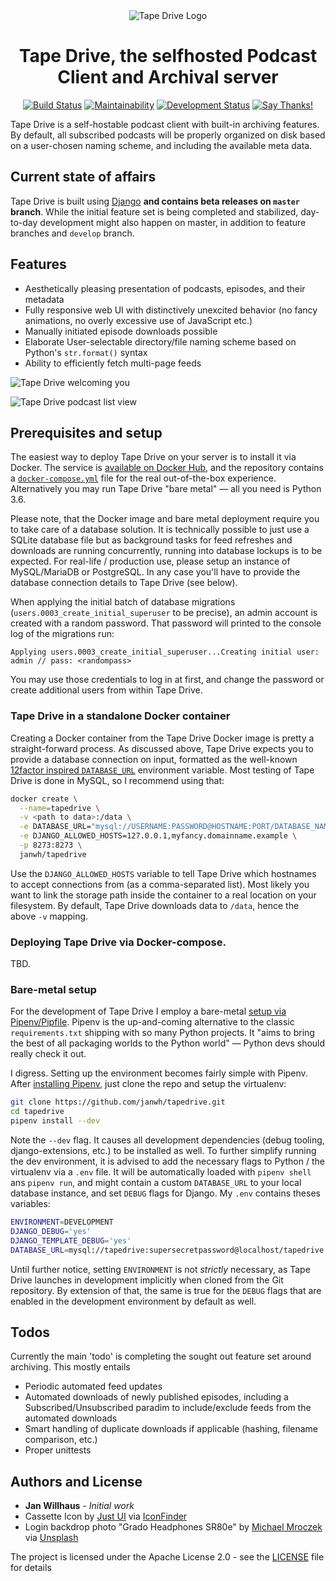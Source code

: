 
<div align="center">
<img src="assets/img/icon@2x.png" alt="Tape Drive Logo" />
<h1>Tape Drive, the selfhosted Podcast Client and Archival server</h1>

[![Build Status](https://travis-ci.org/janw/tapedrive.svg?branch=master)](https://travis-ci.org/janw/tapedrive)
[![Maintainability](https://img.shields.io/codeclimate/maintainability/janw/tapedrive.svg)](https://codeclimate.com/github/janw/tapedrive)
[![Development Status](https://img.shields.io/badge/status-beta-yellow.svg)](https:///github.com/janw/tapedrive/issues)
[![Say Thanks!](https://img.shields.io/badge/Say%20Thanks-!-1EAEDB.svg)](https://saythanks.io/to/janwh)

</div>

Tape Drive is a self-hostable podcast client with built-in archiving features. By default, all subscribed podcasts will be properly organized on disk based on a user-chosen naming scheme, and including the available meta data.

## Current state of affairs

Tape Drive is built using [Django](https://djangoproject.com) **and contains beta releases on `master` branch**. While the initial feature set is being completed and stabilized, day-to-day development might also happen on master, in addition to feature branches and `develop` branch.


## Features

* Aesthetically pleasing presentation of podcasts, episodes, and their metadata
* Fully responsive web UI with distinctively unexcited behavior (no fancy animations, no overly excessive use of JavaScript etc.)
* Manually initiated episode downloads possible
* Elaborate User-selectable directory/file naming scheme based on Python's `str.format()` syntax
* Ability to efficiently fetch multi-page feeds

![Tape Drive welcoming you](assets/img/screenshots/welcome.png)

![Tape Drive podcast list view](assets/img/screenshots/podcasts-list.png)

## Prerequisites and setup

The easiest way to deploy Tape Drive on your server is to install it via Docker. The service is [available on Docker Hub](https://hub.docker.com/r/janwh/tapedrive/), and the repository contains a [`docker-compose.yml`](docker-compose.yml) file for the real out-of-the-box experience. Alternatively you may run Tape Drive "bare metal" — all you need is Python 3.6.

Please note, that the Docker image and bare metal deployment require you to take care of a database solution. It is technically possible to just use a SQLite database file but as background tasks for feed refreshes and downloads are running concurrently, running into database lockups is to be expected. For real-life / production use, please setup an instance of MySQL/MariaDB or PostgreSQL. In any case you'll have to provide the database connection details to Tape Drive (see below).

When applying the initial batch of database migrations (`users.0003_create_initial_superuser` to be precise), an admin account is created with a random password. That password will printed to the console log of the migrations run:

```
Applying users.0003_create_initial_superuser...Creating initial user: admin // pass: <randompass>
```

You may use those credentials to log in at first, and change the password or create additional users from within Tape Drive.

### Tape Drive in a standalone Docker container

Creating a Docker container from the Tape Drive Docker image is pretty a straight-forward process. As discussed above, Tape Drive expects you to provide a database connection on input, formatted as the well-known [12factor inspired `DATABASE_URL`](https://github.com/kennethreitz/dj-database-url#url-schema) environment variable. Most testing of Tape Drive is done in MySQL, so I recommend using that:

```bash
docker create \
  --name=tapedrive \
  -v <path to data>:/data \
  -e DATABASE_URL="mysql://USERNAME:PASSWORD@HOSTNAME:PORT/DATABASE_NAME" \
  -e DJANGO_ALLOWED_HOSTS=127.0.0.1,myfancy.domainname.example \
  -p 8273:8273 \
  janwh/tapedrive
```

Use the `DJANGO_ALLOWED_HOSTS` variable to tell Tape Drive which hostnames to accept connections from (as a comma-separated list). Most likely you want to link the storage path inside the container to a real location on your filesystem. By default, Tape Drive downloads data to `/data`, hence the above `-v` mapping.

### Deploying Tape Drive via Docker-compose.

TBD.

### Bare-metal setup

For the development of Tape Drive I employ a bare-metal [setup via Pipenv/Pipfile](https://docs.pipenv.org). Pipenv is the up-and-coming alternative to the classic `requirements.txt` shipping with so many Python projects. It "aims to bring the best of all packaging worlds to the Python world" — Python devs should really check it out.

I digress. Setting up the environment becomes fairly simple with Pipenv. After [installing Pipenv](https://docs.pipenv.org/install/#installing-pipenv), just clone the repo and setup the virtualenv:

```bash
git clone https://github.com/janwh/tapedrive.git
cd tapedrive
pipenv install --dev
```

Note the `--dev` flag. It causes all development dependencies (debug tooling, django-extensions, etc.) to be installed as well. To further simplify running the dev environment, it is advised to add the necessary flags to Python / the virtualenv via a `.env` file. It will be automatically loaded with `pipenv shell` ans `pipenv run`, and might contain a custom `DATABASE_URL` to your local database instance, and set `DEBUG` flags for Django. My `.env` contains theses variables:

```bash
ENVIRONMENT=DEVELOPMENT
DJANGO_DEBUG='yes'
DJANGO_TEMPLATE_DEBUG='yes'
DATABASE_URL=mysql://tapedrive:supersecretpassword@localhost/tapedrive
```

Until further notice, setting `ENVIRONMENT` is not *strictly* necessary, as Tape Drive launches in development implicitly when cloned from the Git repository. By extension of that, the same is true for the `DEBUG` flags that are enabled in the development environment by default as well.

## Todos

Currently the main 'todo' is completing the sought out feature set around archiving. This mostly entails

* Periodic automated feed updates
* Automated downloads of newly published episodes, including a Subscribed/Unsubscribed paradim to include/exclude feeds from the automated downloads
* Smart handling of duplicate downloads if applicable (hashing, filename comparison, etc.)
* Proper unittests


## Authors and License

* **Jan Willhaus** - *Initial work*
* Cassette Icon by [Just UI](https://www.behance.net/Just_UI) via [IconFinder](https://www.iconfinder.com/icons/669942/audio_cassette_multimedia_music_icon)
* Login backdrop photo "Grado Headphones SR80e" by [Michael Mroczek](https://michaelmroczek.com/?utm_medium=referral&utm_source=unsplash) via [Unsplash](https://unsplash.com/@michaelmroczek?utm_source=unsplash&utm_medium=referral&utm_content=creditCopyText)

The project is licensed under the Apache License 2.0 - see the [LICENSE](LICENSE) file for details
